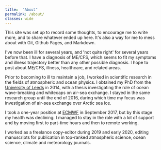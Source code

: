 ```yaml
---
title:  "About"
permalink: /about/
classes: wide
---
```


<!--This is a comment-->
This site was set up to record some thoughts, to encourage me to write more, and to share whatever ended up here. It's also a way for me to mess about with Git, Github Pages, and Markdown.

I've now been ill for several years, and 'not quite right' for several years before that. I have a diagnosis of ME/CFS, which seems to fit my symptoms and illness trajectory better than any other possible diagnosis. I hope to post about ME/CFS, illness, healthcare, and related areas.

Prior to becoming to ill to maintain a job, I worked in scientific research in the fields of atmospheric and ocean physics. I obtained my PhD from the [University of Leeds](https://environment.leeds.ac.uk/institute-climate-atmospheric-science) in 2014, with a thesis investigating the role of ocean wave-breaking and whitecaps on air-sea exchange. I stayed in the same research group until the end of 2016, during which time my focus was investigation of air-sea exchange over Arctic sea ice.

I took a one-year position at [ECMWF](https://www.ecmwf.int/) in September 2017, but by this stage my health was declining. I managed to stay in the role with a lot of support and by moving first to part-time hours and then to remote working.

I worked as a freelance copy-editor during 2019 and early 2020, editing manuscripts for publication in top-ranked atmospheric science, ocean science, climate and meteorology journals.
